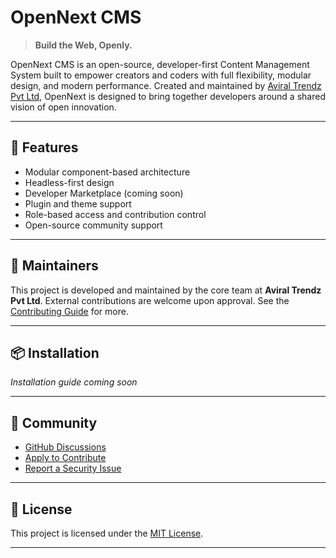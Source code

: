 # OpenNext CMS

> **Build the Web, Openly.**

OpenNext CMS is an open-source, developer-first Content Management System built to empower creators and coders with full flexibility, modular design, and modern performance. Created and maintained by [Aviral Trendz Pvt Ltd](https://www.aviraltrendzpvtltd.com), OpenNext is designed to bring together developers around a shared vision of open innovation.

---

## 🚀 Features

- Modular component-based architecture
- Headless-first design
- Developer Marketplace (coming soon)
- Plugin and theme support
- Role-based access and contribution control
- Open-source community support

---

## 💼 Maintainers

This project is developed and maintained by the core team at **Aviral Trendz Pvt Ltd**. External contributions are welcome upon approval. See the [Contributing Guide](CONTRIBUTING.md) for more.

---

## 📦 Installation

_Installation guide coming soon_

---

## 📢 Community

- [GitHub Discussions]([https://github.com/OpenNext/openext/discussions](https://github.com/OpenNextCMS/opennext/discussions))
- [Apply to Contribute](mailto:info@aviraltrendzpvtltd.com?subject=OpenNext%20Contributor%20Application)
- [Report a Security Issue](SECURITY.md)

---

## 📜 License

This project is licensed under the [MIT License](LICENSE).

---

